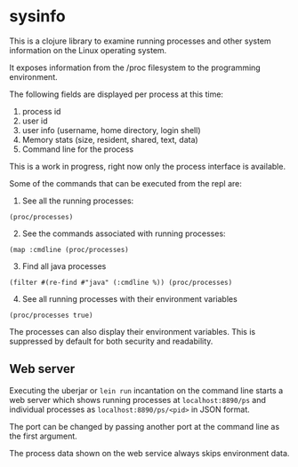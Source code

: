 # sysinfo

This is a clojure library to examine running processes and other system information on the Linux operating system.

It exposes information from the /proc filesystem to the programming environment.

The following fields are displayed per process at this time:

1. process id
2. user id
3. user info (username, home directory, login shell)
4. Memory stats (size, resident, shared, text, data)
5. Command line for the process

This is a work in progress, right now only the process interface is available.

Some of the commands that can be executed from the repl are:

1. See all the running processes:


`(proc/processes)`

2. See the commands associated with running processes:


`(map :cmdline (proc/processes)`

3. Find all java processes


`(filter #(re-find #"java" (:cmdline %)) (proc/processes)`

4. See all running processes with their environment variables


`(proc/processes true)`

The processes can also display their environment variables. This is suppressed by default for both security and
readability. 

## Web server

Executing the uberjar or `lein run` incantation on the command line starts a web server which shows running processes at `localhost:8890/ps`
and individual processes as `localhost:8890/ps/<pid>` in JSON format. 

The port can be changed by passing another port at the command line as the first argument.

The process data shown on the web service always skips environment data.
